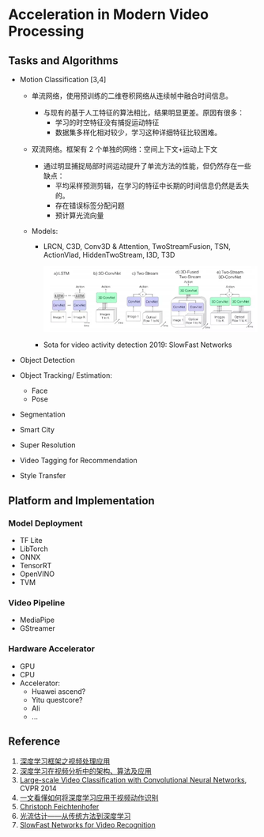 # Acceleration in Modern Video Processing 

## Tasks and Algorithms

* Motion Classification [3,4]

  * 单流网络，使用预训练的二维卷积网络从连续帧中融合时间信息。

    * 与现有的基于人工特征的算法相比，结果明显更差。原因有很多：
      * 学习的时空特征没有捕捉运动特征
      * 数据集多样化相对较少，学习这种详细特征比较困难。

  * 双流网络。框架有 2 个单独的网络：空间上下文+运动上下文

    * 通过明显捕捉局部时间运动提升了单流方法的性能，但仍然存在一些缺点：
      * 平均采样预测剪辑，在学习的特征中长期的时间信息仍然是丢失的。
      * 存在错误标签分配问题
      * 预计算光流向量

  * Models:

    * LRCN, C3D, Conv3D & Attention, TwoStreamFusion, TSN, ActionVlad, HiddenTwoStream, I3D, T3D

      ![](figs/motion.png)

    * Sota for video activity detection 2019: SlowFast Networks

* Object Detection

* Object Tracking/ Estimation: 
  * Face
  * Pose
  
* Segmentation

* Smart City

* Super Resolution

* Video Tagging for Recommendation

* Style Transfer

## Platform and Implementation

### Model Deployment

* TF Lite
* LibTorch
* ONNX
* TensorRT
* OpenVINO
* TVM

### Video Pipeline

* MediaPipe
* GStreamer

### Hardware Accelerator

* GPU
* CPU
* Accelerator:
  * Huawei ascend?
  * Yitu questcore?
  * Ali
  * ...

## Reference

1. [深度学习框架之视频处理应用](https://www.jianshu.com/p/6e0bdd1fd917)
2. [深度学习在视频分析中的架构、算法及应用](https://blog.csdn.net/vn9PLgZvnPs1522s82g/article/details/79314763)
3. [Large-scale Video Classification with Convolutional Neural Networks](https://cs.stanford.edu/people/karpathy/deepvideo/), CVPR 2014
4. [一文看懂如何将深度学习应用于视频动作识别](https://juejin.im/post/5b4c3bb65188251b3c3b1bbb)
5. [Christoph Feichtenhofer](https://feichtenhofer.github.io/)
6. [光流估计——从传统方法到深度学习](https://zhuanlan.zhihu.com/p/74460341)
7. [SlowFast Networks for Video Recognition](https://ai.facebook.com/blog/slowfast-video-recognition-through-dual-frame-rate-analysis/)